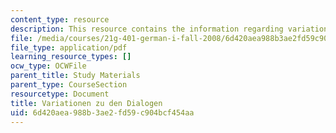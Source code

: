 ```yaml
---
content_type: resource
description: This resource contains the information regarding variationen zu den dialogen.
file: /media/courses/21g-401-german-i-fall-2008/6d420aea988b3ae2fd59c904bcf454aa_MIT21G_401F08_variat.pdf
file_type: application/pdf
learning_resource_types: []
ocw_type: OCWFile
parent_title: Study Materials
parent_type: CourseSection
resourcetype: Document
title: Variationen zu den Dialogen
uid: 6d420aea-988b-3ae2-fd59-c904bcf454aa
---
```


